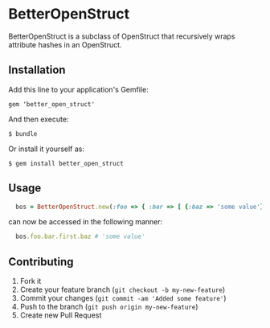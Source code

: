 # BetterOpenStruct

BetterOpenStruct is a subclass of OpenStruct that recursively wraps attribute hashes in an OpenStruct.

## Installation

Add this line to your application's Gemfile:

    gem 'better_open_struct'

And then execute:

    $ bundle

Or install it yourself as:

    $ gem install better_open_struct

## Usage

```ruby
  bos = BetterOpenStruct.new(:foo => { :bar => [ {:baz => 'some value'} ] })
```

can now be accessed in the following manner:

```ruby
  bos.foo.bar.first.baz # 'some value'
```

## Contributing

1. Fork it
2. Create your feature branch (`git checkout -b my-new-feature`)
3. Commit your changes (`git commit -am 'Added some feature'`)
4. Push to the branch (`git push origin my-new-feature`)
5. Create new Pull Request
